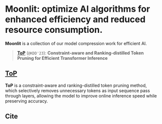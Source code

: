 # Moonlit: optimize AI algorithms for enhanced efficiency and reduced resource consumption.

**Moonlit** is a collection of our model compression work for efficient AI.

> [**ToP**](./EfficientViT) (```@KDD'23```): **Constraint-aware and Ranking-distilled Token Pruning for Efficient Transformer Inference**

## [**ToP**](./ToP/)

**ToP** is a constraint-aware and ranking-distilled token pruning method, which selectively removes unnecessary tokens as input sequence pass through layers, allowing the model to improve online inference speed while preserving accuracy.

## Cite
```bibtex
```